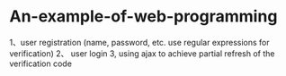 # An-example-of-web-programming
1、user registration (name, password, etc. use regular expressions for verification) 2、 user login 3, using ajax to achieve partial refresh of the verification code
